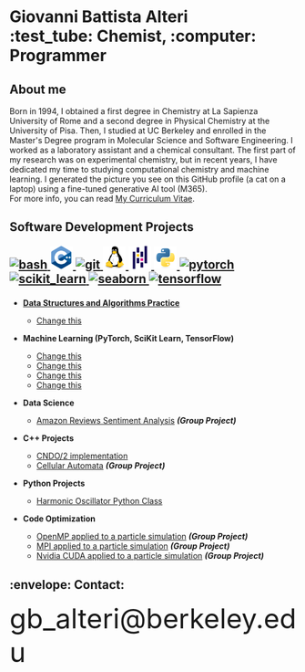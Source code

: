 <h1>Giovanni Battista Alteri <br/> :test_tube: Chemist</a>, :computer: Programmer</a></h1>


<h2>About me</h2>

Born in 1994, I obtained a first degree in Chemistry at La Sapienza University of Rome and a second degree in Physical Chemistry at the University of Pisa. Then, I studied at UC Berkeley and enrolled in the Master's Degree program in Molecular Science and Software Engineering. I worked as a laboratory assistant and a chemical consultant. The first part of my research was on experimental chemistry, but in recent years, I have dedicated my time to studying computational chemistry and machine learning. I generated the picture you see on this GitHub profile (a cat on a laptop) using a fine-tuned generative AI tool (M365). </br>
For more info, you can read [My Curriculum Vitae](https://drive.google.com/file/d/1BdVuQtMdLQpORM4sNjZfXSdmeIMQMAu5/view?usp=sharing).


<h2> Software Development Projects <p align="left"> <a href="https://www.gnu.org/software/bash/" target="_blank" rel="noreferrer"> <img src="https://www.vectorlogo.zone/logos/gnu_bash/gnu_bash-icon.svg" alt="bash" width="40" height="40"/> <a href="https://www.w3schools.com/cpp/" target="_blank" rel="noreferrer"> <img src="https://raw.githubusercontent.com/devicons/devicon/master/icons/cplusplus/cplusplus-original.svg" alt="cplusplus" width="40" height="40"/> </a> <a href="https://git-scm.com/" target="_blank" rel="noreferrer"> <img src="https://www.vectorlogo.zone/logos/git-scm/git-scm-icon.svg" alt="git" width="40" height="40"/> <a href="https://www.linux.org/" target="_blank" rel="noreferrer"> <img src="https://raw.githubusercontent.com/devicons/devicon/master/icons/linux/linux-original.svg" alt="linux" width="40" height="40"/> </a> <a href="https://pandas.pydata.org/" target="_blank" rel="noreferrer"> <img src="https://raw.githubusercontent.com/devicons/devicon/2ae2a900d2f041da66e950e4d48052658d850630/icons/pandas/pandas-original.svg" alt="pandas" width="40" height="40"/> </a> <a href="https://www.python.org" target="_blank" rel="noreferrer"> <img src="https://raw.githubusercontent.com/devicons/devicon/master/icons/python/python-original.svg" alt="python" width="40" height="40"/> <a href="https://pytorch.org/" target="_blank" rel="noreferrer"> <img src="https://www.vectorlogo.zone/logos/pytorch/pytorch-icon.svg" alt="pytorch" width="40" height="40"/> </a> <a href="https://scikit-learn.org/" target="_blank" rel="noreferrer"> <img src="https://upload.wikimedia.org/wikipedia/commons/0/05/Scikit_learn_logo_small.svg" alt="scikit_learn" width="40" height="40"/> </a> <a href="https://seaborn.pydata.org/" target="_blank" rel="noreferrer"> <img src="https://seaborn.pydata.org/_images/logo-mark-lightbg.svg" alt="seaborn" width="40" height="40"/> </a> <a href="https://www.tensorflow.org" target="_blank" rel="noreferrer"> <img src="https://www.vectorlogo.zone/logos/tensorflow/tensorflow-icon.svg" alt="tensorflow" width="40" height="40"/> </h2>

- <b>Data Structures and Algorithms Practice </b>
  - [Change this](https://github.com/joshmadakor1/Algorithms-Practice)
- <b> Machine Learning (PyTorch, SciKit Learn, TensorFlow)</b>
  - [Change this](https://github.com/joshmadakor1/4chan-Image-Analysis-Middleware-C964) 
  - [Change this](https://github.com/joshmadakor1/4chan-Image-Analysis-Middleware-C964) 
  - [Change this](https://github.com/joshmadakor1/4chan-Image-Analysis-Middleware-C964) 
  - [Change this](https://github.com/joshmadakor1/4chan-Image-Analysis-Middleware-C964) 

- <b>Data Science</b>
  - [Amazon Reviews Sentiment Analysis](https://github.com/GbAlteri/Amazon-Reviews-Sentiment-Analysis) <b><i>(Group Project)</b></i>

- <b>C++ Projects</b>
  - [CNDO/2 implementation](https://github.com/GbAlteri/CHEM279-HW5/tree/main)
  - [Cellular Automata](https://github.com/GbAlteri/Cellular-Automata) <b><i>(Group Project)</b></i>
  
- <b>Python Projects</b>
  - [Harmonic Oscillator Python Class](https://github.com/GbAlteri/Harmonic-Oscillator-Python-Class)

- <b>Code Optimization</b>
  - [OpenMP applied to a particle simulation](https://drive.google.com/file/d/1Myx0EVXtgj-_9YpT8vfGt01sz1xq69-F/view?usp=drive_link) <b><i>(Group Project)</b></i>
  - [MPI applied to a particle simulation](https://drive.google.com/file/d/1xIlFXhl4F1ZKbZAGSZiUs8sDBatTyzPV/view?usp=sharing) <b><i>(Group Project)</b></i>
  - [Nvidia CUDA applied to a particle simulation](https://drive.google.com/file/d/17rM0-eGlJdpFzbIJ-i9g8Qd9UMMTwkzp/view?usp=sharing) <b><i>(Group Project)</b></i>



<h2> :envelope: Contact: </h2>
<font size = "7"> gb_alteri@berkeley.edu </font>

